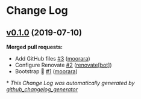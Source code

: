 # Change Log

## [v0.1.0](https://github.com/moorara/konfig/tree/v0.1.0) (2019-07-10)
**Merged pull requests:**

- Add GitHub files [\#3](https://github.com/moorara/konfig/pull/3) ([moorara](https://github.com/moorara))
- Configure Renovate [\#2](https://github.com/moorara/konfig/pull/2) ([renovate[bot]](https://github.com/apps/renovate))
- Bootstrap 🚀 [\#1](https://github.com/moorara/konfig/pull/1) ([moorara](https://github.com/moorara))



\* *This Change Log was automatically generated by [github_changelog_generator](https://github.com/skywinder/Github-Changelog-Generator)*